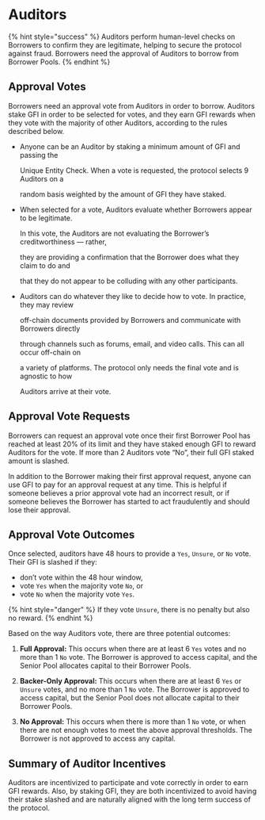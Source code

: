 # Auditors


{% hint style="success" %}
Auditors perform human-level checks on Borrowers to confirm they are legitimate, helping to secure the protocol against fraud. Borrowers need the approval of Auditors to borrow from Borrower Pools.
{% endhint %}

## Approval Votes

Borrowers need an approval vote from Auditors in order to borrow. Auditors stake GFI in order to be selected for votes, and they earn GFI rewards when they vote with the majority of other Auditors, according to the rules described below.

* Anyone can be an Auditor by staking a minimum amount of GFI and passing the

  Unique Entity Check. When a vote is requested, the protocol selects 9 Auditors on a

  random basis weighted by the amount of GFI they have staked.

* When selected for a vote, Auditors evaluate whether Borrowers appear to be legitimate.

  In this vote, the Auditors are not evaluating the Borrower’s creditworthiness — rather,

  they are providing a confirmation that the Borrower does what they claim to do and

  that they do not appear to be colluding with any other participants.

* Auditors can do whatever they like to decide how to vote. In practice, they may review

  off-chain documents provided by Borrowers and communicate with Borrowers directly

  through channels such as forums, email, and video calls. This can all occur off-chain on

  a variety of platforms. The protocol only needs the final vote and is agnostic to how

  Auditors arrive at their vote.

## Approval Vote Requests

Borrowers can request an approval vote once their first Borrower Pool has reached at least 20% of its limit and they have staked enough GFI to reward Auditors for the vote. If more than 2 Auditors vote “No”, their full GFI staked amount is slashed.

In addition to the Borrower making their first approval request, anyone can use GFI to pay for an approval request at any time. This is helpful if someone believes a prior approval vote had an incorrect result, or if someone believes the Borrower has started to act fraudulently and should lose their approval.

## Approval Vote Outcomes

Once selected, auditors have 48 hours to provide a `Yes`, `Unsure`, or `No` vote. Their GFI is slashed if they:

* don’t vote within the 48 hour window, 
* vote `Yes` when the majority vote `No`, or 
* vote `No` when the majority vote `Yes`.


{% hint style="danger" %}
If they vote `Unsure`, there is no penalty but also no reward.
{% endhint %}

Based on the way Auditors vote, there are three potential outcomes: 

1. **Full Approval:** This occurs when there are at least 6 `Yes` votes and no more than 1 `No` vote. The Borrower is approved to access capital, and the Senior Pool allocates capital to their Borrower Pools. 

2. **Backer-Only Approval:** This occurs when there are at least 6 `Yes` or `Unsure` votes, and no more than 1 `No` vote. The Borrower is approved to access capital, but the Senior Pool does not allocate capital to their Borrower Pools. 

3. **No Approval:** This occurs when there is more than 1 `No` vote, or when there are not enough votes to meet the above approval thresholds. The Borrower is not approved to access any capital.


## Summary of Auditor Incentives

Auditors are incentivized to participate and vote correctly in order to earn GFI rewards. Also, by staking GFI, they are both incentivized to avoid having their stake slashed and are naturally aligned with the long term success of the protocol.

